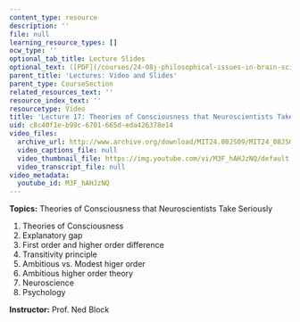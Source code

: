 ```yaml
---
content_type: resource
description: ''
file: null
learning_resource_types: []
ocw_type: ''
optional_tab_title: Lecture Slides
optional_text: ([PDF](/courses/24-08j-philosophical-issues-in-brain-science-spring-2009/resources/mit24_08js09_lec17))
parent_title: 'Lectures: Video and Slides'
parent_type: CourseSection
related_resources_text: ''
resource_index_text: ''
resourcetype: Video
title: 'Lecture 17: Theories of Consciousness that Neuroscientists Take Seriously'
uid: c8c40f1e-b99c-6701-665d-eda426378e14
video_files:
  archive_url: http://www.archive.org/download/MIT24.08JS09/MIT24_08JS09_lec17_300k.mp4
  video_captions_file: null
  video_thumbnail_file: https://img.youtube.com/vi/M3F_hAHJzNQ/default.jpg
  video_transcript_file: null
video_metadata:
  youtube_id: M3F_hAHJzNQ
---
```


**Topics:** Theories of Consciousness that Neuroscientists Take Seriously

1.  Theories of Consciousness
2.  Explanatory gap
3.  First order and higher order difference
4.  Transitivity principle
5.  Ambitious vs. Modest higer order
6.  Ambitious higher order theory
7.  Neuroscience
8.  Psychology

**Instructor:** Prof. Ned Block